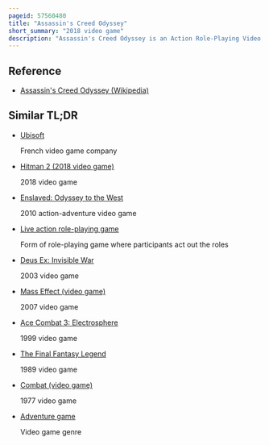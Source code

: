 ```yaml
---
pageid: 57560480
title: "Assassin's Creed Odyssey"
short_summary: "2018 video game"
description: "Assassin's Creed Odyssey is an Action Role-Playing Video Game released by ubisoft Quebec in 2018. It is the eleventh major Installment in the Assassin's Creed Series and the Successor of the 2017 Assassin's Creed Origins. Like its Predecessor the Game has a large open World and Adopts many Elements from the role-playing Genre with more Emphasis on Combat and Exploration than Stealth. Naval Combat from previous Titles in the Series also plays a prominent Role in Odyssey. The Game's Plot tells a mythological History of the peloponnesian War between Athens and Sparta from 431 to 422 Bc. Players control a spartan Mercenary who fights on both Sides of the Conflict as they try to find their Family and eliminate the mysterious Cult of Kosmos. Odyssey also continues the Story Arc of Layla Hassan, a major Character introduced in Origins, who relives the Mercenary's Memories through the Animus Device to find a powerful Artifact."
---
```


## Reference

- [Assassin's Creed Odyssey (Wikipedia)](https://en.wikipedia.org/?curid=57560480)

## Similar TL;DR

- [Ubisoft](/tldr/en/ubisoft)

  French video game company

- [Hitman 2 (2018 video game)](/tldr/en/hitman-2-2018-video-game)

  2018 video game

- [Enslaved: Odyssey to the West](/tldr/en/enslaved-odyssey-to-the-west)

  2010 action-adventure video game

- [Live action role-playing game](/tldr/en/live-action-role-playing-game)

  Form of role-playing game where participants act out the roles

- [Deus Ex: Invisible War](/tldr/en/deus-ex-invisible-war)

  2003 video game

- [Mass Effect (video game)](/tldr/en/mass-effect-video-game)

  2007 video game

- [Ace Combat 3: Electrosphere](/tldr/en/ace-combat-3-electrosphere)

  1999 video game

- [The Final Fantasy Legend](/tldr/en/the-final-fantasy-legend)

  1989 video game

- [Combat (video game)](/tldr/en/combat-video-game)

  1977 video game

- [Adventure game](/tldr/en/adventure-game)

  Video game genre

